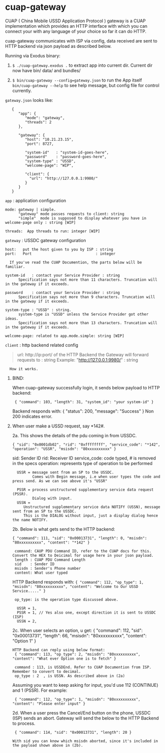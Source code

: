 # cuap-gateway
CUAP ( China Mobile USSD Application Protocol ) gateway is a CUAP implementation which provides an HTTP interface with which you can connect
your with any language of your choice so far it can do HTTP.

cuap-gateway communicates with ISP via config, data received are sent to HTTP backend via json payload as described below.

Running via Exodus binary:

   1. `$ ./cuap-gateway.exodus .`
      to extract app into current dir. Current dir now have bin/ data/ and bundles/

   2. `$ bin/cuap-gateway --config=gateway.json`  to run the App itself
      `bin/cuap-gateway --help` to see help message, but config file for control currently.

`gateway.json` looks like:

```
   {
      "app": {
         "mode": "gateway",
         "threads": 2
      },

      "gateway": {
         "host": "10.21.23.15",
         "port": 8727,

         "system-id"   : "system-id-goes-here",
         "password"    : "password-goes-here",
         "system-type" : "USSD",
         "welcome-page": "WIP",

         "client": {
           "url": "http://127.0.0.1:9980/"
         }
      }
   }
```


   `app` : application configuration

    mode: gateway | simple.
          "gateway" mode passes requests to client: string
          "simple"  mode is supposed to display whatever you have in welcome-page only : string [WIP]
    
    threads:  App threads to run: integer [WIP]

   `gateway` : USSDC gateway configuration

    host:   put the host given to you by ISP : string
    port:   Port                             : integer
    
      If you've read the CUAP Documention, the parts below will be familiar.
    
    system-id   : contact your Service Provider : string
          Specification says not more than 11 characters. Truncation will in the gateway if it exceeds.
    
    password    : contact your Service Provider : string
          Specification says not more than 9 characters. Truncation will in the gateway if it exceeds.
    
    system-type : "USSD" : string.
          system-type is "USSD" unless the Service Provider got other ideas.
          Specification says not more than 13 characters. Truncation will in the gateway if it exceeds.
    
    welcome-page: related to app.mode.simple: string [WIP]

   `client` :  http backend related config

> url: http://ip:port/ of the HTTP Backend the Gateway will forward requests to : string
>          Example: "http://127.0.0.1:9980/" : string

      How it works.

1. BIND:

    When cuap-gateway successfully login, it sends below payload to HTTP backend:

        { "command": 103, "length": 31, "system_id": "your system-id" }

     Backend responds with:  { "status": 200, "message": "Success" }
     Non 200 indicates error.

2. When user make a USSD request, say *142#.

   2a. This shows the details of the pdu coming in from USSDC.

    `{ "sid": "0x0001db02", "rid": "0xffffffff", "service_code": "*142", "operation": "USSR", "msisdn": "80xxxxxxxxxx" }`

    sid:          Sender ID
    rid:          Receiver ID
    service_code: code typed, # is removed in the specs
    operation:    represents type of operation to be performed

         USSR = message sent from an SP to the USSDC.
                Comes with Begin message, i.e when user types the code and press send. As we can see above it's "USSR"
        
         PSSR = process unstructured supplementary service data request (PSSR).
                Dialog with input.
         USSN =
            Unstructured supplementary service data NOTIFY (USSN), message sent from an SP to the USSDC.
            This is the DIALOG without input, just a display dialog hence the name NOTIFY.


   2b. Below is what gets send to the HTTP backend:

     `{ "command": 111, "sid": "0x00013731", "length": 0, "msisdn": "80xxxxxxxxxx", "content": "*142" }`
    
        command: CAUP PDU Command ID, refer to the CUAP docs for this. Convert the HEX to Deicimal for usage here in your json payload.
        length : CUAP PDU Command Length
        sid    : Sender ID
        msisdn : Sender's Phone number
        content: What user typed
    
    HTTP Backend responds with:
     `{ "command": 112, "op_type": 1, "msisdn": "80xxxxxxxxxx", "content": "Welcome to Our USSD Service....." }`
    
        op_type: is the operation type discussed above.
    
         USSR = 1,
         PSSR = 1, // Yes also one, except direction it is sent to USSDC (ISP)
         USSN = 2,

   2c. When user selects an option, u get:
        { "command": 112, "sid": "0x00013731", "length": 66, "msisdn": "80xxxxxxxxxx", "content": "Option 1" }

       HTTP Backend can reply using below format:
        { "command": 113, "op_type": 2, "msisdn": "80xxxxxxxxxx", "content": "What ever Option one is to fetch" }
    
        command : 113, is USSDEnd. Refer to CUAP Documention from ISP. Remember to convert to decimal.
        op_type : 2  , is USSN. As described above in (2a)
    
      Assuming you want to keep asking for input, you'd use 112 (CONTINUE) and 1 (PSSR). For example:
    
        { "command": 112, "op_type": 1, "msisdn": "80xxxxxxxxxx", "content": "Please enter input" }


   2d. When a user press the Cancel/End button on the phone, USSDC (ISP) sends an abort. Gateway will send the below to the HTTP Backend to process.

        { "command": 114, "sid": "0x00013731", "length": 20 }
    
       With sid you can know which msisdn aborted, since it's included in the payload shown above in (2b).
